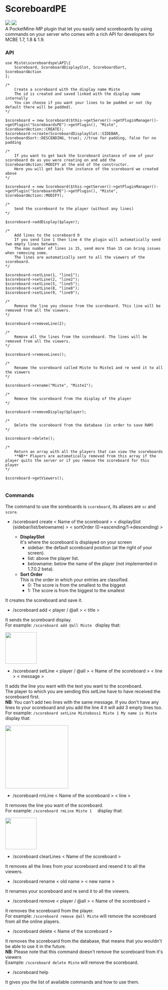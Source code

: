 # ScoreboardPE
[![](https://poggit.pmmp.io/shield.state/ScoreboardsPE)](https://poggit.pmmp.io/p/ScoreboardsPE) [![](https://poggit.pmmp.io/shield.dl.total/ScoreboardsPE)](https://poggit.pmmp.io/p/ScoreboardsPE)  
A PocketMine-MP plugin that let you easily send scoreboards by using commands on your server who comes with a rich API for developers for MCBE 1.7, 1.8 & 1.9.
### API
```
use Miste\scoreboardspe\API\{
	Scoreboard, ScoreboardDisplaySlot, ScoreboardSort, ScoreboardAction
};

/*
    Create a scoreboard with the display name Miste
    The id is created and saved linked with the display name internally
    You can choose if you want your lines to be padded or not (by default there will be padded).
*/    

$scoreboard = new Scoreboard($this->getServer()->getPluginManager()->getPlugin("ScoreboardsPE")->getPlugin(), "Miste", ScoreboardAction::CREATE);
$scoreboard->create(ScoreboardDisplaySlot::SIDEBAR, ScoreboardSort::DESCENDING, true); //true for padding, false for no padding

/*
    If you want to get back the Scoreboard instance of one of your scoreboard do as you were creating on and add the ScoreboardAction::MODIFY at the end of the constructor.
    Here you will get back the instance of the scoreboard we created above
*/

$scoreboard = new Scoreboard($this->getServer()->getPluginManager()->getPlugin("ScoreboardsPE")->getPlugin(), "Miste", ScoreboardAction::MODIFY);

/*
    Send the scoreboard to the player (without any lines)
*/

$scoreboard->addDisplay($player);

/*
    Add lines to the scoreboard O
    If you send line 1 then line 4 the plugin will automatically send two empty lines between.
    The max number of lines is 15, send more than 15 can bring issues when removing some.
    The lines are automatically sent to all the viewers of the scoreboard.
*/

$scoreboard->setLine(1, "line1");
$scoreboard->setLine(2, "line2");
$scoreboard->setLine(5, "line5");
$scoreboard->setLine(8, "line8");
$scoreboard->setLine(9, "line9");

/*
    Remove the line you choose from the scoreboard. This line will be removed from all the viewers.
*/

$scoreboard->removeLine(2);

/*
    Remove all the lines from the scoreboard. The lines will be removed from all the viewers.
*/

$scoreboard->removeLines();

/*
    Rename the scoreboard called Miste to Miste1 and re send it to all the viewers
*/
    
$scoreboard->rename("Miste", "Miste1");

/*
    Remove the scoreboard from the display of the player
*/

$scoreboard->removeDisplay($player);

/*
    Delete the scoreboard from the database (in order to save RAM)
*/

$scoreboard->delete();

/*
    Return an array with all the players that can view the scoreboards
    **NB** Players are automatically removed from this array if the player quits the server or if you remove the scoreboard for this player
*/

$scoreboard->getViewers();


```

### Commands

The command to use the soreboards is ``scoreboard``, its aliases are ``sc`` and ``score``.

* /scoreboard create < Name of the scoreboard > < displaySlot (sidebar/list/belowname) > < sortOrder (0->ascending/1->descending) >

  - **DisplaySlot**  
  It's where the scoreboard is displayed on your screen
    - sidebar: the default scoreboard position (at the right of your screen).
    - list: above the player list.
    - belowname: below the name of the player (not implemented in 1.7.0.2 beta).
  - **Sort Order**  
  This is the order in which your entries are classified.
    - 0: The score is from the smallest to the biggest
    - 1: The score is from the biggest to the smallest
    
It creates the scoreboard and save it.  

* /scoreboard add < player / @all > < title >

It sends the scoreboard display.  
For example: ``/scoreboard add @all Miste
`` display that:

<img src="https://github.com/MisteFr/ScoreboardsPE/raw/master/img/exemple1.png" width="100">

* /scoreboard setLine < player / @all > < Name of the scoreboard > < line > < message >

It adds the line you want with the text you want to the scoreboard.  
The player to which you are sending this setLine have to have received the scoreboard first.  
**NB**: You can't add two lines with the same message. If you don't have any lines to your scoreboard and you add the line 4 it will add 3 empty lines too.  
For example: ``/scoreboard setLine Misteboss1 Miste 1 My name is Miste
`` display that:

<img src="https://github.com/MisteFr/ScoreboardsPE/raw/master/img/exemple2.png" width="200">  

* /scoreboard rmLine < Name of the scoreboard > < line >

It removes the line you want of the scoreboard.  
For example: ``/scoreboard rmLine Miste 1 
`` display that:

<img src="https://github.com/MisteFr/ScoreboardsPE/raw/master/img/exemple1.png" width="100">

* /scoreboard clearLines < Name of the scoreboard >

It removes all the lines from your scoreboard and resend it to all the viewers.

* /scoreboard rename < old name > < new name >

It renames your scoreboard and re send it to all the viewers.

* /scoreboard remove < player / @all > < Name of the scoreboard >

It removes the scoreboard from the player.  
For example: ``/scoreboard remove @all Miste`` will remove the scoreboard from all the online players.    

* /scoreboard delete < Name of the scoreboard >

It removes the scoreboard from the database, that means that you wouldn't be able to use it in the future.  
**NB**: Please note that this command doesn't remove the scoreboard from it's viewers  
Example: ``/scoreboard delete Miste`` will remove the scoreboard.

* /scoreboard help

It gives you the list of available commands and how to use them.
